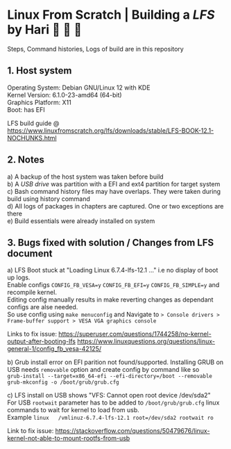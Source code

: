 # Linux From Scratch | Building a *LFS* by Hari :guitar: :guitar: :guitar: 

Steps, Command histories, Logs of build are in this repository

## 1. Host system

Operating System: Debian GNU/Linux 12 with KDE  
Kernel Version: 6.1.0-23-amd64 (64-bit)  
Graphics Platform: X11  
Boot: has EFI  

LFS build guide @ https://www.linuxfromscratch.org/lfs/downloads/stable/LFS-BOOK-12.1-NOCHUNKS.html

## 2. Notes

a) A backup of the host system was taken before build  
b) A *USB drive* was partition with a EFI and ext4 partition for target system   
c) Bash command history files may have overlaps. They were taken during build using history command  
d) All logs of packages in chapters are captured. One or two exceptions are there  
e) Build essentials were already installed on system  

## 3. Bugs fixed with solution / Changes from LFS document

a) LFS Boot stuck at "Loading Linux 6.7.4-lfs-12.1 ..." i.e no display of boot up logs.  
Enable configs `CONFIG_FB_VESA=y` `CONFIG_FB_EFI=y` `CONFIG_FB_SIMPLE=y` and recompile kernel.  
Editing config manually results in make reverting changes as dependant configs are alse needed.  
So use config using `make menuconfig` and Navigate to `> Console drivers > Frame-buffer support > VESA VGA graphics console`

Links to fix issue: 
https://superuser.com/questions/1744258/no-kernel-output-after-booting-lfs
https://www.linuxquestions.org/questions/linux-general-1/config_fb_vesa-42125/

b) Grub install error on EFI parition not found/supported. 
Installing GRUB on USB needs `removable` option and create config by command like so  
`grub-install --target=x86_64-efi --efi-directory=/boot --removable  
 grub-mkconfig -o /boot/grub/grub.cfg`  

c) LFS install on USB shows "VFS: Cannot open root device /dev/sda2"  
For USB `rootwait` parameter has to be added to `/boot/grub/grub.cfg` linux commands to wait for kernel to load from usb.  
Example `linux   /vmlinuz-6.7.4-lfs-12.1 root=/dev/sda2 rootwait ro`

Link to fix issue: 
https://stackoverflow.com/questions/50479676/linux-kernel-not-able-to-mount-rootfs-from-usb
